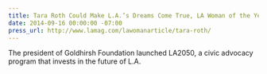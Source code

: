 ```yaml
---
title: Tara Roth Could Make L.A.’s Dreams Come True, LA Woman of the Year, LA Magazine
date: 2014-09-16 00:00:00 -07:00
press_url: http://www.lamag.com/lawomanarticle/tara-roth/
---
```


The president of Goldhirsh Foundation launched LA2050, a civic advocacy program that invests in the future of L.A.
